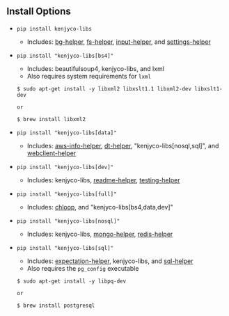[aws-info-helper]: https://github.com/kenjyco/aws-info-helper/blob/master/README.md
[bg-helper]: https://github.com/kenjyco/bg-helper/blob/master/README.md
[chloop]: https://github.com/kenjyco/chloop/blob/master/README.md
[dt-helper]: https://github.com/kenjyco/dt-helper/blob/master/README.md
[expectation-helper]: https://github.com/kenjyco/expectation-helper/blob/master/README.md
[fs-helper]: https://github.com/kenjyco/fs-helper/blob/master/README.md
[input-helper]: https://github.com/kenjyco/input-helper/blob/master/README.md
[mongo-helper]: https://github.com/kenjyco/mongo-helper/blob/master/README.md
[readme-helper]: https://github.com/kenjyco/readme-helper/blob/master/README.md
[redis-helper]: https://github.com/kenjyco/redis-helper/blob/master/README.md
[settings-helper]: https://github.com/kenjyco/settings-helper/blob/master/README.md
[sql-helper]: https://github.com/kenjyco/sql-helper/blob/master/README.md
[testing-helper]: https://github.com/kenjyco/testing-helper/blob/master/README.md
[webclient-helper]: https://github.com/kenjyco/webclient-helper/blob/master/README.md

## Install Options

- `pip install kenjyco-libs`
    - Includes: [bg-helper][], [fs-helper][], [input-helper][], and
      [settings-helper][]
- `pip install "kenjyco-libs[bs4]"`
    - Includes: beautifulsoup4, kenjyco-libs, and lxml
    - Also requires system requirements for `lxml`

    ```
    $ sudo apt-get install -y libxml2 libxslt1.1 libxml2-dev libxslt1-dev

    or

    $ brew install libxml2
    ```
- `pip install "kenjyco-libs[data]"`
    - Includes: [aws-info-helper][], [dt-helper][], "kenjyco-libs[nosql,sql]",
      and [webclient-helper][]
- `pip install "kenjyco-libs[dev]"`
    - Includes: kenjyco-libs, [readme-helper][], [testing-helper][]
- `pip install "kenjyco-libs[full]"`
    - Includes: [chloop][], and "kenjyco-libs[bs4,data,dev]"
- `pip install "kenjyco-libs[nosql]"`
    - Includes: kenjyco-libs, [mongo-helper][], [redis-helper][]
- `pip install "kenjyco-libs[sql]"`
    - Includes: [expectation-helper][], kenjyco-libs, and [sql-helper][]
    - Also requires the `pg_config` executable

    ```
    $ sudo apt-get install -y libpq-dev

    or

    $ brew install postgresql
    ```
